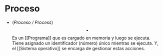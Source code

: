 # Proceso

- (_Proceso / Process_) $$\bullet$$ Es un [[Programa]] que es cargado en memoria y luego se ejecuta. Tiene asignado un identificador (número) único mientras se ejecuta. Y, el [[Sistema operativo]] se encarga de gestionar estas acciones.
